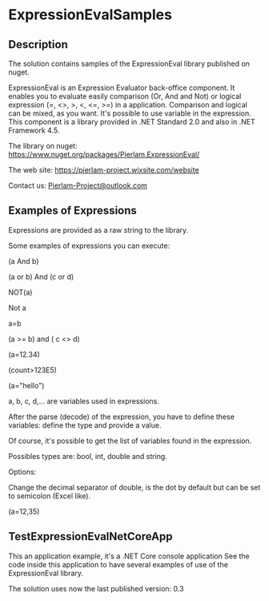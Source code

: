 # ExpressionEvalSamples

## Description
The solution contains samples of the ExpressionEval library published on nuget.

ExpressionEval is an Expression Evaluator back-office component. It enables you to evaluate easily comparison (Or, And and Not) or logical expression (=, <>, >, <, <=, >=) in a application. Comparison and logical can be mixed, as you want. It's possible to use variable in the expression. This component is a library provided in .NET Standard 2.0 and also in .NET Framework 4.5.

The library on nuget:
https://www.nuget.org/packages/Pierlam.ExpressionEval/

The web site:
https://pierlam-project.wixsite.com/website 

Contact us:
Pierlam-Project@outlook.com

## Examples of Expressions
Expressions are provided as a raw string to the library.

Some examples of expressions you can execute:

(a And b)

(a or b) And (c or d)

NOT(a)

Not a

a=b

(a >= b) and ( c <> d)

(a=12.34)

(count>123E5)

(a="hello")

a, b, c, d,... are variables used in expressions.

After the parse (decode) of the expression, you have to define these variables: define the type and provide a value.

Of course, it's possible to get the list of variables found in the expression.

Possibles types are: bool, int, double and string.

Options:

Change the decimal separator of double, is the dot by default but can be set to semicolon (Excel like).

(a=12,35)

## TestExpressionEvalNetCoreApp
This an application example, it's a .NET Core console application
See the code inside this application to have several examples of use of the ExpressionEval library.

The solution uses now the last published version: 0.3


